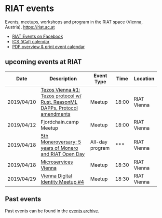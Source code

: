 [RIAT Events on Facebook]: https://www.facebook.com/pg/riat.ac.at/events/ "RIAT Events on Facebook"
[ICS (iCal) calendar]: https://calendar.google.com/calendar/ical/riat.at_nst52qhk2fca3u8dvhce8pepbg%40group.calendar.google.com/public/basic.ics "Online subscription to events by the RIAT Institute. Crypto, Blockchain, DLT"
[RIAT website]: https://riat.ac.at
[RIAT activities archive]: https://riat.at/activities
[Eventbrite page]: https://www.eventbrite.com/o/riat-academy-10768509578 "RIAT academy eventbrite page"
[PDF overview & print event calendar]: https://github.com/parasew/riat-events/raw/master/assets/2019-04-RIAT_program_PDF_calendar_2019.pdf
[events archive]: https://github.com/parasew/riat-events/tree/master/archive

# RIAT events
Events, meetups, workshops and program in the RIAT space (Vienna, Austria). https://riat.ac.at

* [RIAT Events on Facebook]
* [ICS (iCal) calendar]
* [PDF overview & print event calendar]

## upcoming events at RIAT

| Date       | Description                                                                                                                                 | Event Type | Time  | Location    |
| ---------- | ------------------------------------------------------------------------------------------------------------------------------------------- | ---------- | ----- | ----------- |
| 2019/04/10 | [Tezos Vienna #1: Tezos protocol w/ Rust, ReasonML DAPPs, Protocol amendments](https://www.meetup.com/de-DE/Tezos-Vienna/events/259790083/) | Meetup     | 18:00 | RIAT Vienna |
| 2019/04/12 | Fjordchain.camp Meetup                                                                                                                      | Meetup     | 18:00 | RIAT Vienna |
| 2019/04/18 | [5th Moneroversary: 5 years of Monero and RIAT Open Day](https://github.com/monero-project/meta/issues/324)                                                                        | All-day program     | *** | RIAT Vienna |
| 2019/04/18 | [Microservices Vienna](https://www.meetup.com/microservices-vienna/)                                                                        | Meetup     | 18:30 | RIAT Vienna |
| 2019/04/29 | [Vienna Digital Identity Meetup #4](https://www.meetup.com/Vienna-Digital-Identity-Meetup/events/260079899/)                                | Meetup     | 18:30 | RIAT Vienna | 

## Past events

Past events can be found in the [events archive].
